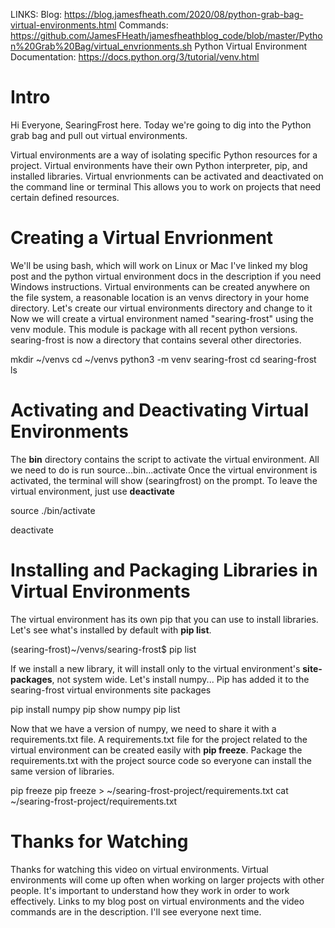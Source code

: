 LINKS:
Blog: https://blog.jamesfheath.com/2020/08/python-grab-bag-virtual-environments.html
Commands: https://github.com/JamesFHeath/jamesfheathblog_code/blob/master/Python%20Grab%20Bag/virtual_envrionments.sh
Python Virtual Environment Documentation: https://docs.python.org/3/tutorial/venv.html

# Intro
Hi Everyone, SearingFrost here.
Today we're going to dig into the Python grab bag and pull out virtual environments. 

Virtual environments are a way of isolating specific Python resources for a project. 
Virtual environments have their own Python interpreter, pip, and installed libraries. 
Virtual envrionments can be activated and deactivated on the command line or terminal
This allows you to work on projects that need certain defined resources. 

# Creating a Virtual Envrionment
We'll be using bash, which will work on Linux or Mac
I've linked my blog post and the python virtual environment docs in the description if you need Windows instructions. 
Virtual environments can be created anywhere on the file system, a reasonable location is an venvs directory in your home directory.
Let's create our virtual environments directory and change to it
Now we will create a virtual environment named "searing-frost" using the venv module.
This module is package with all recent python versions. 
searing-frost is now a directory that contains several other directories. 

mkdir ~/venvs
cd ~/venvs
python3 -m venv searing-frost
cd searing-frost
ls

# Activating and Deactivating Virtual Environments
The **bin** directory contains the script to activate the virtual environment. 
All we need to do is run source...bin...activate
Once the virtual environment is activated, the terminal will show (searingfrost) on the prompt.
To leave the virtual environment, just use **deactivate**

source ./bin/activate

deactivate

# Installing and Packaging Libraries in Virtual Environments
The virtual environment has its own pip that you can use to install libraries. 
Let's see what's installed by default with **pip list**. 

(searing-frost)~/venvs/searing-frost$ pip list

If we install a new library, it will install only to the virtual environment's **site-packages**, not system wide. 
Let's install numpy...
Pip has added it to the searing-frost virtual environments site packages 

pip install numpy
pip show numpy
pip list


Now that we have a version of numpy, we need to share it with a requirements.txt file.
A requirements.txt file for the project related to the virtual environment can be created easily with **pip freeze**.
Package the requirements.txt with the project source code so everyone can install the same version of libraries. 

pip freeze
pip freeze > ~/searing-frost-project/requirements.txt
cat ~/searing-frost-project/requirements.txt

# Thanks for Watching
Thanks for watching this video on virtual environments. 
Virtual environments will come up often when working on larger projects with other people. 
It's important to understand how they work in order to work effectively. 
Links to my blog post on virtual environments and the video commands are in the description. 
I'll see everyone next time. 
